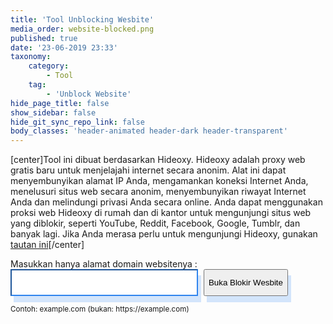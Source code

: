 ```yaml
---
title: 'Tool Unblocking Wesbite'
media_order: website-blocked.png
published: true
date: '23-06-2019 23:33'
taxonomy:
    category:
        - Tool
    tag:
        - 'Unblock Website'
hide_page_title: false
show_sidebar: false
hide_git_sync_repo_link: false
body_classes: 'header-animated header-dark header-transparent'
---
```


[center]Tool ini dibuat berdasarkan Hideoxy. Hideoxy adalah proxy web gratis baru untuk menjelajahi internet secara anonim. Alat ini dapat menyembunyikan alamat IP Anda, mengamankan koneksi Internet Anda, menelusuri situs web secara anonim, menyembunyikan riwayat Internet Anda dan melindungi privasi Anda secara online. Anda dapat menggunakan proksi web Hideoxy di rumah dan di kantor untuk mengunjungi situs web yang diblokir, seperti YouTube, Reddit, Facebook, Google, Tumblr, dan banyak lagi. Jika Anda merasa perlu untuk mengunjungi Hideoxy, gunakan [tautan ini](http://www.hideoxy.com)[/center]

<div class="py-5">
    <div class="container">
      <div class="row">
        <div class="col-md-12 text-center"><label>Masukkan hanya alamat domain websitenya :</label>
          <form class="text-center" role="form" action="http://service.hideoxy.com/index.php" method="post" >
    <input type="text" name="url" class="form-control-large  border rounded" id="websiteURL" value=""  style="width: 300px;height:43px;margin-right:5px;
 color: rgb(80, 89, 108); box-shadow: none;border-color: rgba(48, 133, 238, 1);box-shadow: 5px 10px rgba(90, 158, 242, 0.26);" >
		  <button type="submit" class="btn btn-primary" style="box-shadow: 5px 10px rgba(90, 158, 242, 0.26);height:43px">Buka Blokir Wesbite</button>
		</form>
        </div>
      </div>
    </div>     
 <div class="col-md-12 text-center py-3">
    <small class="text-center">Contoh: example.com (bukan: https://example.com)</small>
</div>
  </div>